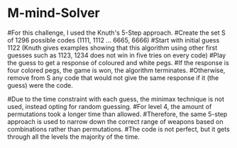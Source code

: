 # M-mind-Solver
#For this challenge, I used the Knuth's 5-Step approach.
#Create the set S of 1296 possible codes (1111, 1112 ... 6665, 6666)
#Start with initial guess 1122 (Knuth gives examples showing that this algorithm using other first guesses such as 1123, 1234 does not win in five tries on every code)
#Play the guess to get a response of coloured and white pegs.
#If the response is four colored pegs, the game is won, the algorithm terminates.
#Otherwise, remove from S any code that would not give the same response if it (the guess) were the code.

#Due to the time constraint with each guess, the minimax technique is not used, instead opting for random guessing. 
#For level 4, the amount of permutations took a longer time than allowed.
#Therefore, the same 5-step approach is used to narrow down the correct range of weapons based on combinations rather than permutations.
#The code is not perfect, but it gets through all the levels the majority of the time. 
